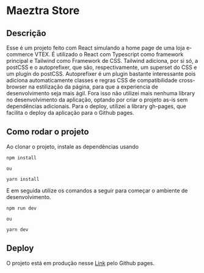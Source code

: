# Maeztra Store

## Descrição

Esse é um projeto feito com React simulando a home page de uma loja e-commerce VTEX. É utilizado o React com Typescript como framework principal e Tailwind como Framework de CSS. Tailwind adiciona, por si só, a postCSS e o autoprefixer, que são, respectivamente, um superset do CSS e um plugin do postCSS.
Autoprefixer é um plugin bastante interessante pois adiciona automaticamente classes e regras CSS de compatibilidade cross-browser na estilização da página, para que a experiencia de desenvolvimento seja mais ágil.
Fora isso não utilizei mais nenhuma library no desenvolvimento da aplicação, optando por criar o projeto as-is sem dependências adicionais.
Para o deploy, utilizei a library gh-pages, que facilita o deploy da aplicação para o Github pages.

## Como rodar o projeto

Ao clonar o projeto, instale as dependências usando

```
npm install

ou

yarn install
```

E em seguida utilize os comandos a seguir para começar o ambiente de desenvolvimento.

```
npm run dev

ou

yarn dev
```

## Deploy

O projeto está em produção nesse [Link](https://galdinomat.github.io/maeztra-store/) pelo Github pages.